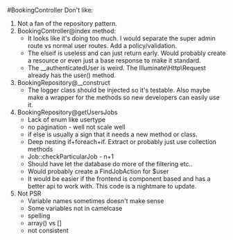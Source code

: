 #BookingController
Don't like:
1. Not a fan of the repository pattern.
2. BookingController@index method:
   * It looks like it's doing too much. I would separate the super admin route vs normal user routes. Add a policy/validation.
   * The elseif is useless and can just return early. Would probably create a resource or even just a base response to make it standard.
   * The __authenticatedUser is weird. The Illuminate\Http\Request already has the user() method.
3. BookingRepository@__construct
   * The logger class should be injected so it's testable. Also maybe make a wrapper for the methods so new developers can easily use it.
4. BookingRepository@getUsersJobs
   * Lack of enum like usertype
   * no pagination - well not scale well
   * if else is usually a sign that it needs a new method or class.
   * Deep nesting if+foreach+if. Extract or probably just use collection methods
   * Job::checkParticularJob - n+1
   * Should have let the database do more of the filtering etc.. 
    * Would probably create a FindJobAction for $user
   * It would be easier if the frontend is component based and has a better api to work with. This code is a nightmare to update.
5. Not PSR
   * Variable names sometimes doesn't make sense
   * Some variables not in camelcase
   * spelling  
   * array() vs []
   * not consistent
   
   
   

   